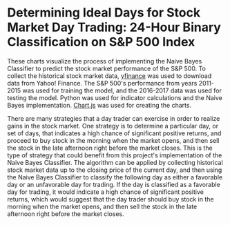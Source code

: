 
# Determining Ideal Days for Stock Market Day Trading: 24-Hour Binary Classification on S&P 500 Index

These charts visualize the process of implementing the Naive Bayes Classifier to predict the stock market performance of the S&P 500. To collect the historical stock market data, [yfinance](https://github.com/ranaroussi/yfinance) was used to download data from Yahoo! Finance. The S&P 500's performance from years 2011-2015 was used for training the model, and the 2016-2017 data was used for testing the model. Python was used for indicator calculations and the Naive Bayes implementation. [Chart.js](https://www.chartjs.org) was used for creating the charts.

There are many strategies that a day trader can exercise in order to realize gains in the stock market. One strategy is to determine a particular day, or set of days, that indicates a high chance of significant positive returns, and proceed to buy stock in the morning when the market opens, and then sell the stock in the late afternoon right before the market closes. This is the type of strategy that could benefit from this project's implementation of the Naive Bayes Classifier. The algorithm can be applied by collecting historical stock market data up to the closing price of the current day, and then using the Naive Bayes Classifier to classify the following day as either a favorable day or an unfavorable day for trading. If the day is classified as a favorable day for trading, it would indicate a high chance of significant positive returns, which would suggest that the day trader should buy stock in the morning when the market opens, and then sell the stock in the late afternoon right before the market closes.
